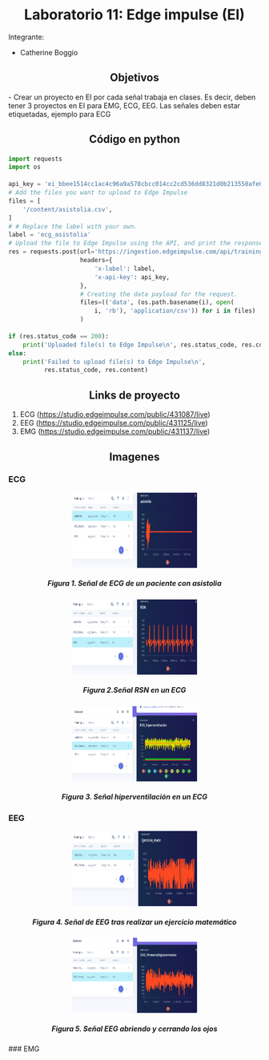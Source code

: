 <h1 style="text-align: center;">Laboratorio 11: Edge impulse (EI)</h1>
Integrante: 

- Catherine Boggio
<a id = "Informe edge impulse" style></a>
<h2 style = "text-align: center;">Objetivos</h2>
- Crear un proyecto en EI por cada señal trabaja en clases. Es decir, deben tener 3 proyectos en EI para EMG, ECG, EEG. Las señales deben estar etiquetadas, ejemplo para ECG<br />

<h2 style = "text-align: center;">Código en python</h2>

```python
import requests
import os

api_key = 'ei_bbee1514cc1ac4c96a9a578cbcc014cc2cd536dd8321d0b213550afe0b3993be'
# Add the files you want to upload to Edge Impulse
files = [
    '/content/asistolia.csv',
]
# # Replace the label with your own.
label = 'ecg_asistolia'
# Upload the file to Edge Impulse using the API, and print the response.
res = requests.post(url='https://ingestion.edgeimpulse.com/api/training/files',
                    headers={
                        'x-label': label,
                        'x-api-key': api_key,
                    },
                    # Creating the data payload for the request.
                    files=(('data', (os.path.basename(i), open(
                        i, 'rb'), 'application/csv')) for i in files)
                    )

if (res.status_code == 200):
    print('Uploaded file(s) to Edge Impulse\n', res.status_code, res.content)
else:
    print('Failed to upload file(s) to Edge Impulse\n',
          res.status_code, res.content)
```
<h2 style = "text-align: center;">Links de proyecto</h2>

1. ECG (https://studio.edgeimpulse.com/public/431087/live)
2. EEG (https://studio.edgeimpulse.com/public/431125/live)  
3. EMG (https://studio.edgeimpulse.com/public/431137/live)

<h2 style = "text-align: center;">Imagenes</h2>

### ECG
 </p>
<p align="center">
 <img width="250" height="150" src="https://github.com/Melanyccb11/Intro_senales/blob/main/ISB/Laboratorios/11.%20Edge%20impulse/imagenes%20cath/ecg_asistolia.png">
<h5 align="center">
  <i>Figura 1. Señal de ECG de un paciente con asistolia </i></div>
<br /> </p>
</h5>

 </p>
<p align="center">
 <img width="250" height="150" src="https://github.com/Melanyccb11/Intro_senales/blob/main/ISB/Laboratorios/11.%20Edge%20impulse/imagenes%20cath/ecg_RSN.png">
<h5 align="center">
  <i>Figura 2.Señal RSN en un ECG </i></div>
<br /> </p>
</h5>

</p>
<p align="center">
 <img width="250" height="150" src="https://github.com/Melanyccb11/Intro_senales/blob/main/ISB/Laboratorios/11.%20Edge%20impulse/imagenes%20cath/ecg_hiperventilacion.png">
<h5 align="center">
  <i>Figura 3. Señal hiperventilación en un ECG </i></div>
<br /> </p>
</h5>

### EEG
</p>
<p align="center">
 <img width="250" height="150" src="https://github.com/Melanyccb11/Intro_senales/blob/main/ISB/Laboratorios/11.%20Edge%20impulse/imagenes%20cath/eeg_ejerciomate.png">
<h5 align="center">
  <i>Figura 4. Señal de EEG tras realizar un ejercicio matemático </i></div>
<br /> </p>
</h5>

</p>
<p align="center">
 <img width="250" height="150" src="https://github.com/Melanyccb11/Intro_senales/blob/main/ISB/Laboratorios/11.%20Edge%20impulse/imagenes%20cath/eeg_primeroojoscerrados.png">
<h5 align="center">
  <i>Figura 5. Señal EEG abriendo y cerrando los ojos </i></div>
<br /> </p>
</h5>
### EMG

